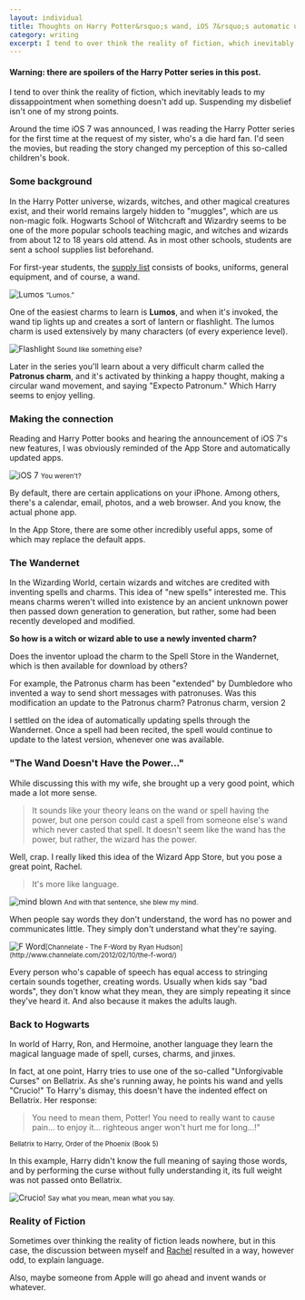 ```yaml
---
layout: individual
title: Thoughts on Harry Potter&rsquo;s wand, iOS 7&rsquo;s automatic updates, and language
category: writing
excerpt: I tend to over think the reality of fiction, which inevitably leads to my disappointment when something doesn't add up. Suspending my disbelief isn't one of my strong points.
---
```


#### **Warning:** there are spoilers of the Harry Potter series in this post.

I tend to over think the reality of fiction, which inevitably leads to my dissappointment when something doesn't add up. Suspending my disbelief isn't one of my strong points.

Around the time iOS 7 was announced, I was reading the Harry Potter series for the first time at the request of my sister, who's a die hard fan. <span class="sidenote">I'd seen the movies, but reading the story changed my perception of this so-called children's book.</span>

### Some background

In the Harry Potter universe, wizards, witches, and other magical creatures exist, and their world remains largely hidden to "muggles", which are us non-magic folk. Hogwarts School of Witchcraft and Wizardry seems to be one of the more popular schools teaching magic, and witches and wizards from about 12 to 18 years old attend. As in most other schools, students are sent a school supplies list beforehand.

For first-year students, the [supply list](http://harrypotter.wikia.com/wiki/Supply_list) consists of books, uniforms, general equipment, and of course, a wand.

<div><img src="{{site.url}}img/in-writings/lumos.jpg" alt="Lumos"> <small>&ldquo;Lumos.&rdquo;</small></div>

One of the easiest charms to learn is **Lumos**, and when it's invoked, the wand tip lights up and creates a sort of lantern or flashlight. The lumos charm is used extensively by many characters (of every experience level).


<div><img src="{{site.url}}img/in-writings/flashlight.jpg" alt="Flashlight"> <small>Sound like something else?</small></div>

Later in the series you'll learn about a very difficult charm called the **Patronus charm**, and it's activated by thinking a happy thought, making a circular wand movement, and saying "Expecto Patronum." <span class="sidenote">Which Harry seems to enjoy yelling.</span>

### Making the connection

Reading and Harry Potter books and hearing the announcement of iOS 7's new features, I was obviously reminded of the App Store and automatically updated apps. 

<div><img src="{{site.url}}img/in-writings/iphone5s.jpg" alt="iOS 7"> <small>You weren't?</small></div>

By default, there are certain applications on your iPhone. Among others, there's a calendar, email, photos, and a web browser. <span class="sidenote">And you know, the actual phone app.</span>

In the App Store, there are some other incredibly useful apps, some of which may replace the default apps.

### The Wandernet

In the Wizarding World, certain wizards and witches are credited with inventing spells and charms. This idea of "new spells" interested me. This means charms weren't willed into existence by an ancient unknown power then passed down generation to generation, but rather, some had been recently developed and modified.

**So how is a witch or wizard able to use a newly invented charm?**

Does the inventor upload the charm to the Spell Store in the Wandernet, which is then available for download by others?

For example, the Patronus charm has been "extended" by Dumbledore who invented a way to send short messages with patronuses. Was this modification an update to the Patronus charm? <span class="sidenote">Patronus charm, version 2</span>

I settled on the idea of automatically updating spells through the Wandernet. Once a spell had been recited, the spell would continue to update to the latest version, whenever one was available.

### "The Wand Doesn't Have the Power&hellip;"

While discussing this with my wife, she brought up a very good point, which made a lot more sense.

> It sounds like your theory leans on the wand or spell having the 
> power, but one person could cast a spell from someone else's wand 
> which never casted that spell. It doesn't seem like the wand has 
> the power, but rather, the wizard has the power.

Well, crap. I really liked this idea of the Wizard App Store, but you pose a great point, Rachel.

> It's more like language.

<div><img src="{{site.url}}img/in-writings/mind-blown.gif" alt="mind blown"> <small>And with that sentence, she blew my mind.</small></div>

When people say words they don't understand, the word has no power and communicates little. They simply don't understand what they're saying.

<div><img src="{{site.url}}img/in-writings/f-word.png" alt="F Word"><small>[Channelate - The F-Word by Ryan Hudson](http://www.channelate.com/2012/02/10/the-f-word/)</small></div>

Every person who's capable of speech has equal access to stringing certain sounds together, creating words. Usually when kids say "bad words", they don't know what they mean, they are simply repeating it since they've heard it. <span class="sidenote">And also because it makes the adults laugh.</span> 

### Back to Hogwarts

In world of Harry, Ron, and Hermoine, another language they learn the magical language made of spell, curses, charms, and jinxes.

In fact, at one point, Harry tries to use one of the so-called "Unforgivable Curses" on Bellatrix. As she's running away, he points his wand and yells "Crucio!" To Harry's dismay, this doesn't have the indented effect on Bellatrix. Her response:

> You need to mean them, Potter! You need to really want to cause pain&hellip; to enjoy it&hellip; righteous anger won't hurt me for long&hellip;!"

<small>Bellatrix to Harry, Order of the Phoenix (Book 5)</small>

In this example, Harry didn't know the full meaning of saying those words, and by performing the curse without fully understanding it, its full weight was not passed onto Bellatrix.

<div><img src="{{site.url}}/img/in-writings/crucio.gif" alt="Crucio!"> <small>Say what you mean, mean what you say.</small></div>

### Reality of Fiction

Sometimes over thinking the reality of fiction leads nowhere, but in this case, the discussion between myself and [Rachel](http://rachelrushing.com) resulted in a way, however odd, to explain language.

Also, maybe someone from Apple will go ahead and invent wands or whatever.